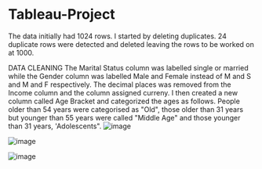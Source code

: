 # Tableau-Project




The data initially had 1024 rows. I started by deleting duplicates. 24 duplicate rows were detected and deleted leaving the rows to be worked on at 1000. 

DATA CLEANING 
The Marital Status column was labelled single or married while the Gender column was labelled Male and Female instead of M and S and M and F respectively. The decimal places was removed from the Income column and the column assigned curreny. I then created a new column called Age Bracket and categorized the ages as follows. People older than 54 years were categorised as "Old", those older than 31 years but younger than 55 years were called "Middle Age" and those younger than 31 years, 'Adolescents".
![image](https://user-images.githubusercontent.com/102351522/203183795-db06faa2-5cd0-41ad-b443-bb028e334c9b.png)

![image](https://user-images.githubusercontent.com/102351522/203183855-4bc0a552-a625-4a38-8549-04f2434a7f86.png)

![image](https://user-images.githubusercontent.com/102351522/203183914-248a223d-8d87-4b4b-9d99-1fb7ad840721.png)


